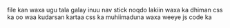 file kan waxa ugu tala galay inuu nav stick noqdo lakiin waxa ka dhiman css ka oo waa kudarsan kartaa css ka muhiimaduna waxa weeye js code ka 